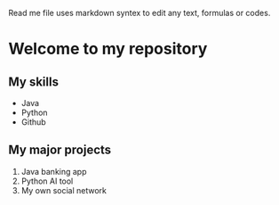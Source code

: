 Read me file uses markdown syntex to edit any text, formulas or codes.

# Welcome to my repository

## My skills
- Java
- Python
- Github

## My major projects
1. Java banking app
2. Python AI tool
3. My own social network
